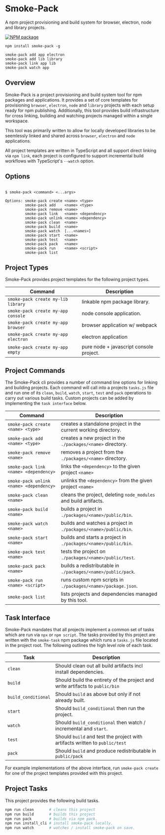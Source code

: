 # Smoke-Pack

A npm project provisioning and build system for browser, electron, node and library projects.

[![NPM package](https://badge.fury.io/js/smoke-pack.svg)](https://www.npmjs.com/package/smoke-pack)

```
npm install smoke-pack -g
```
```
smoke-pack add app electron
smoke-pack add lib library
smoke-pack link app lib
smoke-pack watch app
```

## Overview

Smoke-Pack is a project provisioning and build system tool for npm packages and applications. It provides a set of core templates for provisioning `browser`, `electron`, `node` and `library` projects with each setup ready for npm publishing. Additionally, this tool provides build infrastructure for cross linking, building and watching projects managed within a single workspace. 

This tool was primarily written to allow for locally developed libraries to be seemlessly linked and shared across `browser`, `electron` and `node` applications.

All project templates are written in TypeScript and all support direct linking via `npm link`, each project is configured to support incremental build workflows with TypeScript's `--watch` option.

## Options

```

$ smoke-pack <command> <...args>

Options: smoke-pack create <name> <type>
         smoke-pack add    <name> <type>
         smoke-pack remove <name>
         smoke-pack link   <name> <dependency>
         smoke-pack unlink <name> <dependency>
         smoke-pack clean  <name>
         smoke-pack build  <name>
         smoke-pack watch  [...<names>]
         smoke-pack start  <name>
         smoke-pack test   <name>
         smoke-pack pack   <name>
         smoke-pack run    <name> <script>
         smoke-pack list

```

## Project Types

Smoke-Pack provides project templates for the following project types.

Command                             | Description
---                                 | --- 
`smoke-pack create my-lib library`  | linkable npm package library.           |
`smoke-pack create my-app console`  | node console application.               |
`smoke-pack create my-app browser`  | browser application w/ webpack          |
`smoke-pack create my-app electron` | electron application                    |
`smoke-pack create my-app empty`    | pure node + javascript console project. |


## Project Commands

The Smoke-Pack cli provides a number of command line options for linking and building projects. Each command will call into a projects `tasks.js` file and run one of its `clean`, `build`, `watch`, `start`, `test` and `pack` operations to carry out various build tasks. Custom projects can be added by implementing the `task interface` below.

Command                                  | Description
---                                      | --- 
`smoke-pack create <name> <type>`        | creates a standalone project in the current working directory.   |
`smoke-pack add <name> <type>`           | creates a new project in the `./packages/<name>` directory.      |
`smoke-pack remove <name>`               | removes a project from the `./packages/<name>` directory.        |
`smoke-pack link <name> <dependency>`    | links the `<dependency>` to the given project `<name>`           |
`smoke-pack unlink <name> <dependency>`  | unlinks the `<dependency>` from the given project `<name>`       |
`smoke-pack clean <name>`                | cleans the project, deleting `node_modules` and build artifacts. |
`smoke-pack build <name>`                | builds a project in `./packages/<name>/public/bin`.              |
`smoke-pack watch <name>`                | builds and watches a project in `./packages/<name>/public/bin`.  |
`smoke-pack start <name>`                | builds and starts a project in `./packages/<name>/public/bin`.   |
`smoke-pack test <name>`                 | tests the project on `./packages/<name>/public/test`.            |
`smoke-pack pack <name>`                 | builds a redistributable in `./packages/<name>/public/pack`.     |
`smoke-pack run <name> <script>`         | runs custom npm scripts in `./packages/<name>/package.json`.     |
`smoke-pack list`                        | lists projects and dependencies managed by this tool.            |

## Task Interface

Smoke-Pack mandates that all projects implement a common set of tasks which are run via `npx` or `npm script`. The tasks provided by this project are written with the `smoke-task` npm package which runs a `tasks.js` file located in the project root. The following outlines the high level role of each task.

Task                                     | Description
---                                      | --- 
`clean`                                  | Should clean out all build artifacts incl install dependencies.   |
`build`                                  | Should build the entirety of the project and write artifacts to `public/bin` |
`build_conditional`                      | Should `build` as above but only if not already built.           |
`start`                                  | Should `build_conditional` then run the project.          |
`watch`                                  | Should `build_conditional` then watch / incremental and `start`.      |
`test`                                   | Should `build` and test the project with artifacts written to `public/test` |
`pack`                                   | Should `build` and produce redistributable in `public/pack`              |

For example implementations of the above interface, run `smoke-pack create` for one of the project templates provided with this project.


## Project Tasks

This project provides the following build tasks.

```bash
npm run clean       # cleans this project
npm run build       # builds this project
npm run pack        # builds via npm pack.
npm run install_cli # install smoke-pack locally.
npm run watch       # watches / install smoke-pack on save.
```
